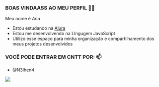 ### BOAS VINDAASS AO MEU PERFIL 🫧💅

Meu nome é _Ana_

- Estou estudando na [Alura](https://www.alura.com.br)
- Estou me desenvolvendo na LIngugem JavaScript
- Utilizo esse espaço para minha organização e compartilhamento dos meus projetos desenvolvidos

### VOCÊ PODE ENTRAR EM CNTT POR: 📫

- @N3lhen4

![](https://media1.tenor.com/m/bCfpwMjfAi0AAAAC/cat-typing.gif)

